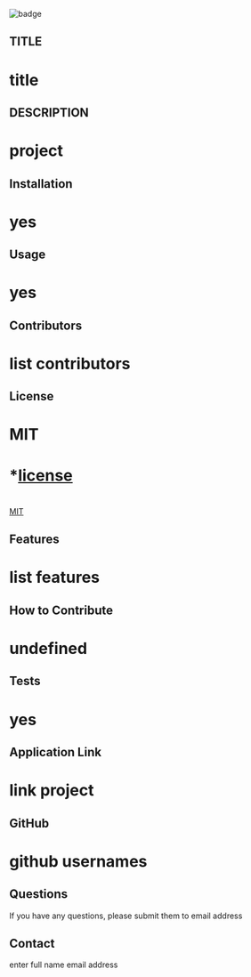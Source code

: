 

  ![badge](https://img.sheilds.io/badge/license-MIT-blue)
  
  ## TITLE
  # title

  ## DESCRIPTION
  # project

  ## Installation
  # yes

  ## Usage
  # yes

  ## Contributors
  # list contributors

  ## License
  # MIT
  # *[license](license)
  # 
  [MIT](https://choosealicense.com/licenses/MIT)
    

  ## Features
  # list features

  ## How to Contribute
  # undefined

  ## Tests
  # yes

  ## Application Link
  # link project

  ## GitHub
  # github usernames

 ## Questions
 If you have any questions, please submit them to email address

 ## Contact
 enter full name
 email address
